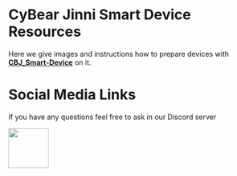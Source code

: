 # CyBear Jinni Smart Device Resources


Here we give images and instructions how to prepare devices with [**CBJ_Smart-Device**](https://github.com/CyBear-Jinni/CBJ_Smart-Device.git) on it. 



# Social Media Links

If you have any questions feel free to ask in our Discord server 

[<img src="https://cdn.icon-icons.com/icons2/2108/PNG/512/discord_icon_130958.png" height="80">](https://discord.gg/mUXfwUY)
